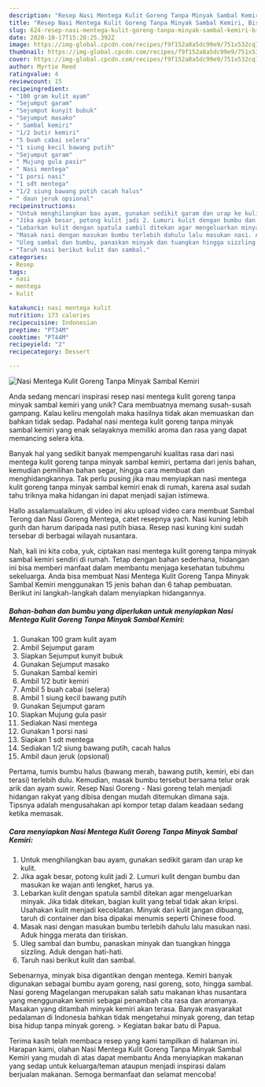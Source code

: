 ```yaml
---
description: "Resep Nasi Mentega Kulit Goreng Tanpa Minyak Sambal Kemiri, Bisa Manjain Lidah"
title: "Resep Nasi Mentega Kulit Goreng Tanpa Minyak Sambal Kemiri, Bisa Manjain Lidah"
slug: 624-resep-nasi-mentega-kulit-goreng-tanpa-minyak-sambal-kemiri-bisa-manjain-lidah
date: 2020-10-17T15:28:25.392Z
image: https://img-global.cpcdn.com/recipes/f9f152a8a5dc99e9/751x532cq70/nasi-mentega-kulit-goreng-tanpa-minyak-sambal-kemiri-foto-resep-utama.jpg
thumbnail: https://img-global.cpcdn.com/recipes/f9f152a8a5dc99e9/751x532cq70/nasi-mentega-kulit-goreng-tanpa-minyak-sambal-kemiri-foto-resep-utama.jpg
cover: https://img-global.cpcdn.com/recipes/f9f152a8a5dc99e9/751x532cq70/nasi-mentega-kulit-goreng-tanpa-minyak-sambal-kemiri-foto-resep-utama.jpg
author: Myrtie Reed
ratingvalue: 4
reviewcount: 15
recipeingredient:
- "100 gram kulit ayam"
- "Sejumput garam"
- "Sejumput kunyit bubuk"
- "Sejumput masako"
- " Sambal kemiri"
- "1/2 butir kemiri"
- "5 buah cabai selera"
- "1 siung kecil bawang putih"
- "Sejumput garam"
- " Mujung gula pasir"
- " Nasi mentega"
- "1 porsi nasi"
- "1 sdt mentega"
- "1/2 siung bawang putih cacah halus"
- " daun jeruk opsional"
recipeinstructions:
- "Untuk menghilangkan bau ayam, gunakan sedikit garam dan urap ke kulit."
- "Jika agak besar, potong kulit jadi 2. Lumuri kulit dengan bumbu dan masukan ke wajan anti lengket, harus ya."
- "Lebarkan kulit dengan spatula sambil ditekan agar mengeluarkan minyak. Jika tidak ditekan, bagian kulit yang tebal tidak akan kripsi. Usahakan kulit menjadi kecoklatan. Minyak dari kulit jangan dibuang, taruh di container dan bisa dipakai menumis seperti Chinese food."
- "Masak nasi dengan masukan bumbu terlebih dahulu lalu masukan nasi. Aduk hingga merata dan tiriskan."
- "Uleg sambal dan bumbu, panaskan minyak dan tuangkan hingga sizzling. Aduk dengan hati-hati."
- "Taruh nasi berikut kulit dan sambal."
categories:
- Resep
tags:
- nasi
- mentega
- kulit

katakunci: nasi mentega kulit 
nutrition: 173 calories
recipecuisine: Indonesian
preptime: "PT34M"
cooktime: "PT44M"
recipeyield: "2"
recipecategory: Dessert

---
```



![Nasi Mentega Kulit Goreng Tanpa Minyak Sambal Kemiri](https://img-global.cpcdn.com/recipes/f9f152a8a5dc99e9/751x532cq70/nasi-mentega-kulit-goreng-tanpa-minyak-sambal-kemiri-foto-resep-utama.jpg)

Anda sedang mencari inspirasi resep nasi mentega kulit goreng tanpa minyak sambal kemiri yang unik? Cara membuatnya memang susah-susah gampang. Kalau keliru mengolah maka hasilnya tidak akan memuaskan dan bahkan tidak sedap. Padahal nasi mentega kulit goreng tanpa minyak sambal kemiri yang enak selayaknya memiliki aroma dan rasa yang dapat memancing selera kita.

Banyak hal yang sedikit banyak mempengaruhi kualitas rasa dari nasi mentega kulit goreng tanpa minyak sambal kemiri, pertama dari jenis bahan, kemudian pemilihan bahan segar, hingga cara membuat dan menghidangkannya. Tak perlu pusing jika mau menyiapkan nasi mentega kulit goreng tanpa minyak sambal kemiri enak di rumah, karena asal sudah tahu triknya maka hidangan ini dapat menjadi sajian istimewa.

Hallo assalamualaikum, di video ini aku upload video cara membuat Sambal Terong dan Nasi Goreng Mentega, catet resepnya yach. Nasi kuning lebih gurih dan harum daripada nasi putih biasa. Resep nasi kuning kini sudah tersebar di berbagai wilayah nusantara.


Nah, kali ini kita coba, yuk, ciptakan nasi mentega kulit goreng tanpa minyak sambal kemiri sendiri di rumah. Tetap dengan bahan sederhana, hidangan ini bisa memberi manfaat dalam membantu menjaga kesehatan tubuhmu sekeluarga. Anda bisa membuat Nasi Mentega Kulit Goreng Tanpa Minyak Sambal Kemiri menggunakan 15 jenis bahan dan 6 tahap pembuatan. Berikut ini langkah-langkah dalam menyiapkan hidangannya.

<!--inarticleads1-->

##### Bahan-bahan dan bumbu yang diperlukan untuk menyiapkan Nasi Mentega Kulit Goreng Tanpa Minyak Sambal Kemiri:

1. Gunakan 100 gram kulit ayam
1. Ambil Sejumput garam
1. Siapkan Sejumput kunyit bubuk
1. Gunakan Sejumput masako
1. Gunakan  Sambal kemiri
1. Ambil 1/2 butir kemiri
1. Ambil 5 buah cabai (selera)
1. Ambil 1 siung kecil bawang putih
1. Gunakan Sejumput garam
1. Siapkan  Mujung gula pasir
1. Sediakan  Nasi mentega
1. Gunakan 1 porsi nasi
1. Siapkan 1 sdt mentega
1. Sediakan 1/2 siung bawang putih, cacah halus
1. Ambil  daun jeruk (opsional)


Pertama, tumis bumbu halus (bawang merah, bawang putih, kemiri, ebi dan terasi) terlebih dulu. Kemudian, masak bumbu tersebut bersama telur orak arik dan ayam suwir. Resep Nasi Goreng - Nasi goreng telah menjadi hidangan rakyat yang dibisa dengan mudah ditemukan dimana saja. Tipsnya adalah mengusahakan api kompor tetap dalam keadaan sedang ketika memasak. 

<!--inarticleads2-->

##### Cara menyiapkan Nasi Mentega Kulit Goreng Tanpa Minyak Sambal Kemiri:

1. Untuk menghilangkan bau ayam, gunakan sedikit garam dan urap ke kulit.
1. Jika agak besar, potong kulit jadi 2. Lumuri kulit dengan bumbu dan masukan ke wajan anti lengket, harus ya.
1. Lebarkan kulit dengan spatula sambil ditekan agar mengeluarkan minyak. Jika tidak ditekan, bagian kulit yang tebal tidak akan kripsi. Usahakan kulit menjadi kecoklatan. Minyak dari kulit jangan dibuang, taruh di container dan bisa dipakai menumis seperti Chinese food.
1. Masak nasi dengan masukan bumbu terlebih dahulu lalu masukan nasi. Aduk hingga merata dan tiriskan.
1. Uleg sambal dan bumbu, panaskan minyak dan tuangkan hingga sizzling. Aduk dengan hati-hati.
1. Taruh nasi berikut kulit dan sambal.


Sebenarnya, minyak bisa digantikan dengan mentega. Kemiri banyak digunakan sebagai bumbu ayam goreng, nasi goreng, soto, hingga sambal. Nasi goreng Magelangan merupakan salah satu makanan khas nusantara yang menggunakan kemiri sebagai penambah cita rasa dan aromanya. Masakan yang ditambah minyak kemiri akan terasa. Banyak masyarakat pedalaman di Indonesia bahkan tidak mengetahui minyak goreng, dan tetap bisa hidup tanpa minyak goreng. &gt; Kegiatan bakar batu di Papua. 

Terima kasih telah membaca resep yang kami tampilkan di halaman ini. Harapan kami, olahan Nasi Mentega Kulit Goreng Tanpa Minyak Sambal Kemiri yang mudah di atas dapat membantu Anda menyiapkan makanan yang sedap untuk keluarga/teman ataupun menjadi inspirasi dalam berjualan makanan. Semoga bermanfaat dan selamat mencoba!

